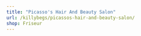 ```yaml
---
title: "Picasso's Hair And Beauty Salon"
url: /killybegs/picassos-hair-and-beauty-salon/
shop: Friseur
---
```

